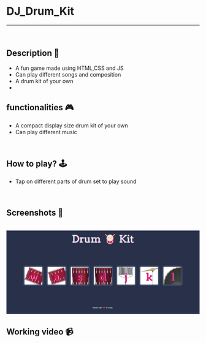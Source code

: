 # **DJ_Drum_Kit** 

---

<br>

## **Description 📃**
- A fun game made using HTML,CSS and JS
- Can play different songs and composition
- A drum kit of your own
-  

## **functionalities 🎮**
- A compact display size drum kit of your own
- Can play different music 
<br>

## **How to play? 🕹️**
- Tap on different parts of drum set to play sound

<br>

## **Screenshots 📸**

<br>
<img src="./assets/images/DJ_Drum_Kit.png" alt="image">

<br>

## **Working video 📹**
<!-- add your working video over here -->